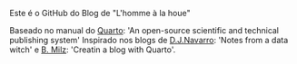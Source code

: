 Este é o GitHub do Blog de "L'homme à la houe"

Baseado no manual do [Quarto](https://quarto.org/docs/websites/website-blog.html): 'An open-source scientific and technical publishing system'
Inspirado nos blogs de [D.J.Navarro](https://blog.djnavarro.net/): 'Notes from a data witch' e [B. Milz](https://beamilz.com/posts/2022-06-05-creating-a-blog-with-quarto/en/): 'Creatin a blog with Quarto'.




